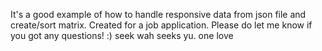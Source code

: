 It's a good example of how to handle responsive data from json file and create/sort matrix. Created for a job application. Please do let me know if you got any questions! :) seek wah seeks yu. one love
